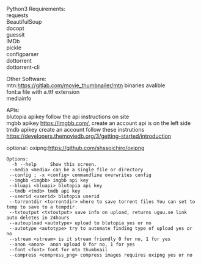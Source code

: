 Python3 Requirements:   
  requests  
  BeautifulSoup  
  docopt  
  guessit  
  IMDb  
  pickle  
  configparser  
  dottorrent  
  dottorrent-cli  


Other Software:   
 mtn:https://gitlab.com/movie_thumbnailer/mtn  binaries avalible  
 font:a file with a.ttf extension  
 mediainfo  
  

   


   



 APIs:     
   blutopia apikey follow the api instructions on site  
   mgbb apikey https://imgbb.com/, create an account api is on the left side  
   tmdb apikey create an account follow these instrutions https://developers.themoviedb.org/3/getting-started/introduction   

optional:
 oxipng:https://github.com/shssoichiro/oxipng  




    
   
    
    Options:
      -h --help     Show this screen.
     --media <media> can be a single file or directory
     --config ; -x <config> commandline overwrites config
     --imgbb <imgbb> imgbb api key
     --bluapi <bluapi> blutopia api key
     --tmdb <tmdb> tmdb api key
     --userid <userid> blutopia userid
     --torrentdir <torrentdir> where to save torrent files You can set to temp to save to a tempdir.
     --txtoutput <txtoutput> save info on upload, returns uguu.se link auto deletes in 24hours
     --autoupload <autotype> upload to blutopia yes or no
     --autotype <autotype> try to automate finding type of upload yes or no
     --stream <stream> is it stream friendly 0 for no, 1 for yes
     --anon <anon>  anon upload 0 for no, 1 for yes
     --font <font> font for mtn thumbnail
     --compress <compress_png> compress images requires oxipng yes or no
